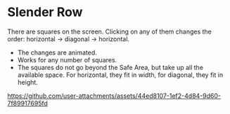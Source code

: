 # Slender Row
There are squares on the screen. Clicking on any of them changes the order: horizontal -> diagonal -> horizontal.

- The changes are animated.
- Works for any number of squares.
- The squares do not go beyond the Safe Area, but take up all the available space. For horizontal, they fit in width, for diagonal, they fit in height.

https://github.com/user-attachments/assets/44ed8107-1ef2-4d84-9d60-7f89917695fd

